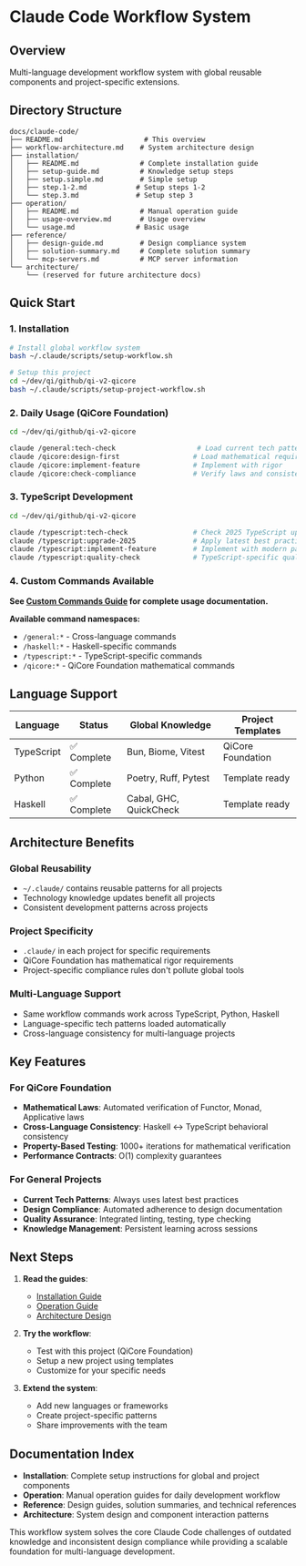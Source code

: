 # Claude Code Workflow System

## Overview
Multi-language development workflow system with global reusable components and project-specific extensions.

## Directory Structure

```
docs/claude-code/
├── README.md                    # This overview
├── workflow-architecture.md    # System architecture design
├── installation/
│   ├── README.md               # Complete installation guide
│   ├── setup-guide.md          # Knowledge setup steps
│   ├── setup.simple.md         # Simple setup
│   ├── step.1-2.md            # Setup steps 1-2
│   └── step.3.md              # Setup step 3
├── operation/
│   ├── README.md               # Manual operation guide
│   ├── usage-overview.md       # Usage overview
│   └── usage.md               # Basic usage
├── reference/
│   ├── design-guide.md         # Design compliance system
│   ├── solution-summary.md     # Complete solution summary
│   └── mcp-servers.md          # MCP server information
└── architecture/
    └── (reserved for future architecture docs)
```

## Quick Start

### 1. Installation
```bash
# Install global workflow system
bash ~/.claude/scripts/setup-workflow.sh

# Setup this project
cd ~/dev/qi/github/qi-v2-qicore
bash ~/.claude/scripts/setup-project-workflow.sh
```

### 2. Daily Usage (QiCore Foundation)
```bash
cd ~/dev/qi/github/qi-v2-qicore

claude /general:tech-check                    # Load current tech patterns
claude /qicore:design-first                  # Load mathematical requirements  
claude /qicore:implement-feature             # Implement with rigor
claude /qicore:check-compliance              # Verify laws and consistency
```

### 3. TypeScript Development
```bash
cd ~/dev/qi/github/qi-v2-qicore

claude /typescript:tech-check                # Check 2025 TypeScript updates
claude /typescript:upgrade-2025              # Apply latest best practices
claude /typescript:implement-feature         # Implement with modern patterns
claude /typescript:quality-check             # TypeScript-specific quality
```

### 4. Custom Commands Available
**See [Custom Commands Guide](operation/custom-commands.md) for complete usage documentation.**

**Available command namespaces:**
- `/general:*` - Cross-language commands
- `/haskell:*` - Haskell-specific commands  
- `/typescript:*` - TypeScript-specific commands
- `/qicore:*` - QiCore Foundation mathematical commands

## Language Support

| Language   | Status | Global Knowledge | Project Templates |
|------------|--------|------------------|-------------------|
| TypeScript | ✅ Complete | Bun, Biome, Vitest | QiCore Foundation |
| Python     | ✅ Complete | Poetry, Ruff, Pytest | Template ready |
| Haskell    | ✅ Complete | Cabal, GHC, QuickCheck | Template ready |

## Architecture Benefits

### Global Reusability
- `~/.claude/` contains reusable patterns for all projects
- Technology knowledge updates benefit all projects
- Consistent development patterns across projects

### Project Specificity  
- `.claude/` in each project for specific requirements
- QiCore Foundation has mathematical rigor requirements
- Project-specific compliance rules don't pollute global tools

### Multi-Language Support
- Same workflow commands work across TypeScript, Python, Haskell
- Language-specific tech patterns loaded automatically
- Cross-language consistency for multi-language projects

## Key Features

### For QiCore Foundation
- **Mathematical Laws**: Automated verification of Functor, Monad, Applicative laws
- **Cross-Language Consistency**: Haskell ↔ TypeScript behavioral consistency  
- **Property-Based Testing**: 1000+ iterations for mathematical verification
- **Performance Contracts**: O(1) complexity guarantees

### For General Projects
- **Current Tech Patterns**: Always uses latest best practices
- **Design Compliance**: Automated adherence to design documentation
- **Quality Assurance**: Integrated linting, testing, type checking
- **Knowledge Management**: Persistent learning across sessions

## Next Steps

1. **Read the guides**:
   - [Installation Guide](installation/README.md)
   - [Operation Guide](operation/README.md)  
   - [Architecture Design](workflow-architecture.md)

2. **Try the workflow**:
   - Test with this project (QiCore Foundation)
   - Setup a new project using templates
   - Customize for your specific needs

3. **Extend the system**:
   - Add new languages or frameworks
   - Create project-specific patterns
   - Share improvements with the team

## Documentation Index

- **Installation**: Complete setup instructions for global and project components
- **Operation**: Manual operation guides for daily development workflow
- **Reference**: Design guides, solution summaries, and technical references
- **Architecture**: System design and component interaction patterns

This workflow system solves the core Claude Code challenges of outdated knowledge and inconsistent design compliance while providing a scalable foundation for multi-language development.
